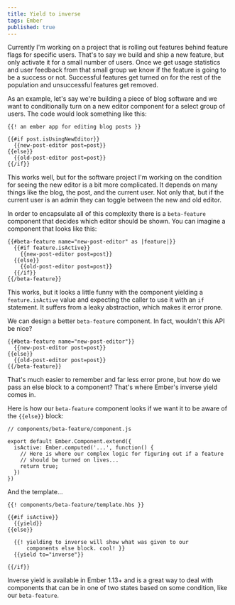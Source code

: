 ```yaml
---
title: Yield to inverse
tags: Ember
published: true
---
```


Currently I'm working on a project that is rolling out features behind
feature flags for specific users. That's to say we build and ship a new
feature, but only activate it for a small number of users. Once we get
usage statistics and user feedback from that small group we
know if the feature is going to be a success or not. Successful features
get turned on for the rest of the population and unsuccessful features get
removed.

As an example, let's say we're building a piece of blog software and we
want to conditionally turn on a new editor component for a select group
of users. The code would look something like this:

    {{! an ember app for editing blog posts }}

    {{#if post.isUsingNewEditor}}
      {{new-post-editor post=post}}
    {{else}}
      {{old-post-editor post=post}}
    {{/if}}

This works well, but for the software project I'm working on the
condition for seeing the new editor is a bit more complicated. It
depends on many things like the blog, the post, and the current user.
Not only that, but if the current user is an admin they can toggle
between the new and old editor.

In order to encapsulate all of this complexity there is a ``beta-feature``
component that decides which editor should be shown. You can imagine a
component that looks like this:

    {{#beta-feature name="new-post-editor" as |feature|}}
      {{#if feature.isActive}}
        {{new-post-editor post=post}}
      {{else}}
        {{old-post-editor post=post}}
      {{/if}}
    {{/beta-feature}}

This works, but it looks a little funny with the component yielding a
`feature.isActive` value and expecting the caller to use it with an `if`
statement. It suffers from a leaky abstraction, which makes it
error prone.

We can design a better `beta-feature` component. In fact,
wouldn't this API be nice?

    {{#beta-feature name="new-post-editor"}}
      {{new-post-editor post=post}}
    {{else}}
      {{old-post-editor post=post}}
    {{/beta-feature}}

That's much easier to remember and far less error prone, but how do we
pass an else block to a component? That's where Ember's inverse yield
comes in.

Here is how our `beta-feature` component looks if we want it to be aware
of the `{{else}}` block:

    // components/beta-feature/component.js

    export default Ember.Component.extend({
      isActive: Ember.computed('...', function() {
        // Here is where our complex logic for figuring out if a feature
        // should be turned on lives...
        return true;
      })
    })

And the template...

    {{! components/beta-feature/template.hbs }}

    {{#if isActive}}
      {{yield}}
    {{else}}

      {{! yielding to inverse will show what was given to our
          components else block. cool! }}
      {{yield to="inverse"}}

    {{/if}}

Inverse yield is available in Ember 1.13+ and is a great way to deal
with components that can be in one of two states based on some
condition, like our `beta-feature`.

